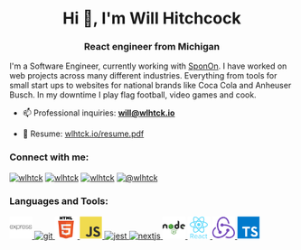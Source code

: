 <h1 align="center">Hi 👋, I'm Will Hitchcock</h1>
<h3 align="center">React engineer from Michigan</h3>
<p>I'm a Software Engineer, currently working with <a href="https://spoton.com">SponOn</a>. I have worked on web projects across many different industries. Everything from tools for small start ups to websites for national brands like Coca Cola and Anheuser Busch. In my downtime I play flag football, video games and cook.</p>

- 📫 Professional inquiries: **will@wlhtck.io**

- 📄 Resume: [wlhtck.io/resume.pdf](wlhtck.io/resume.pdf)

<h3 align="left">Connect with me:</h3>
<p align="left">
<a href="https://twitter.com/wlhtck" target="blank"><img align="center" src="https://cdn.jsdelivr.net/npm/simple-icons@3.0.1/icons/twitter.svg" alt="wlhtck" height="30" width="40" /></a>
<a href="https://linkedin.com/in/wlhtck" target="blank"><img align="center" src="https://cdn.jsdelivr.net/npm/simple-icons@3.0.1/icons/linkedin.svg" alt="wlhtck" height="30" width="40" /></a>
<a href="https://instagram.com/wlhtck" target="blank"><img align="center" src="https://cdn.jsdelivr.net/npm/simple-icons@3.0.1/icons/instagram.svg" alt="wlhtck" height="30" width="40" /></a>
<a href="https://medium.com/@wlhtck" target="blank"><img align="center" src="https://cdn.jsdelivr.net/npm/simple-icons@3.0.1/icons/medium.svg" alt="@wlhtck" height="30" width="40" /></a>
</p>

<h3 align="left">Languages and Tools:</h3>
<p align="left"> <a href="https://expressjs.com" target="_blank"> <img src="https://raw.githubusercontent.com/devicons/devicon/master/icons/express/express-original-wordmark.svg" alt="express" width="40" height="40"/> </a> <a href="https://git-scm.com/" target="_blank"> <img src="https://www.vectorlogo.zone/logos/git-scm/git-scm-icon.svg" alt="git" width="40" height="40"/> </a> <a href="https://www.w3.org/html/" target="_blank"> <img src="https://raw.githubusercontent.com/devicons/devicon/master/icons/html5/html5-original-wordmark.svg" alt="html5" width="40" height="40"/> </a> <a href="https://developer.mozilla.org/en-US/docs/Web/JavaScript" target="_blank"> <img src="https://raw.githubusercontent.com/devicons/devicon/master/icons/javascript/javascript-original.svg" alt="javascript" width="40" height="40"/> </a> <a href="https://jestjs.io" target="_blank"> <img src="https://www.vectorlogo.zone/logos/jestjsio/jestjsio-icon.svg" alt="jest" width="40" height="40"/> </a> <a href="https://nextjs.org/" target="_blank"> <img src="https://cdn.worldvectorlogo.com/logos/nextjs-3.svg" alt="nextjs" width="40" height="40"/> </a> <a href="https://nodejs.org" target="_blank"> <img src="https://raw.githubusercontent.com/devicons/devicon/master/icons/nodejs/nodejs-original-wordmark.svg" alt="nodejs" width="40" height="40"/> </a> <a href="https://reactjs.org/" target="_blank"> <img src="https://raw.githubusercontent.com/devicons/devicon/master/icons/react/react-original-wordmark.svg" alt="react" width="40" height="40"/> </a> <a href="https://redux.js.org" target="_blank"> <img src="https://raw.githubusercontent.com/devicons/devicon/master/icons/redux/redux-original.svg" alt="redux" width="40" height="40"/> </a> <a href="https://www.typescriptlang.org/" target="_blank"> <img src="https://raw.githubusercontent.com/devicons/devicon/master/icons/typescript/typescript-original.svg" alt="typescript" width="40" height="40"/> </a> </p>
